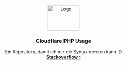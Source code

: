 <br />
<p align="center">
  <a href="https://github.com/0xr5">
    <img src="https://upload.wikimedia.org/wikipedia/commons/thumb/3/31/Webysther_20160423_-_Elephpant.svg/2560px-Webysther_20160423_-_Elephpant.svg.png" alt="Logo" width="100" height="80">
  </a>

  <h3 align="center">Cloudflare PHP Usage</h3>

  <p align="center">
    Ein Repository, damit ich mir die Syntax merken kann :D
    <br />
    <a href="https://stackoverflow.com/questions/14985518/cloudflare-and-logging-visitor-ip-addresses-via-in-php" target="_blank"><strong>Stackoverflow ›</strong></a>
    <br />
    <br />

  </p>
</p>
